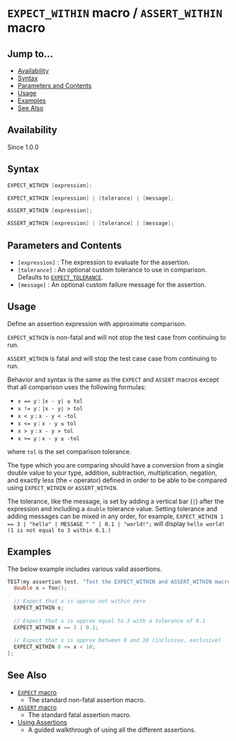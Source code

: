 # `EXPECT_WITHIN` macro / `ASSERT_WITHIN` macro

## Jump to...
- [Availability](#Availability)
- [Syntax](#Syntax)
- [Parameters and Contents](#Parameters-and-Contents)
- [Usage](#Usage)
- [Examples](#Examples)
- [See Also](#See-Also)

## Availability
Since 1.0.0

## Syntax
``` C++
EXPECT_WITHIN [expression];

EXPECT_WITHIN [expression] | [tolerance] | [message];

ASSERT_WITHIN [expression];

ASSERT_WITHIN [expression] | [tolerance] | [message];
```

## Parameters and Contents

- `[expression]` : The expression to evaluate for the assertion.
- `[tolerance]` : An optional custom tolerance to use in comparison.
  Defaults to [`EXPECT_TOLERANCE`](../Macros/EXPECT_TOLERANCE.md).
- `[message]` : An optional custom failure message for the assertion.

## Usage

Define an assertion expression with approximate comparison.

`EXPECT_WITHIN` is non-fatal and will not stop the test case from continuing to
run.

`ASSERT_WITHIN` is fatal and will stop the test case case from continuing to
run.

Behavior and syntax is the same as the `EXPECT` and `ASSERT` macros except that
all comparison uses the following formulas:

- `x == y` : `|x - y| ≤ tol`
- `x != y` : `|x - y| > tol`
- `x < y` : `x - y < -tol`
- `x <= y` : `x - y ≤ tol`
- `x > y` : `x - y > tol`
- `x >= y` : `x - y ≥ -tol`

where `tol` is the set comparison tolerance.

The type which you are comparing should have a conversion from a single double
value to your type, addition, subtraction, multiplication, negation, and exactly
less (the `<` operator) defined in order to be able to be compared using
`EXPECT_WITHIN` or `ASSERT_WITHIN`.

The tolerance, like the message, is set by adding a vertical bar (`|`) after the
expression and including a `double` tolerance value.
Setting tolerance and adding messages can be mixed in any order, for example,
`EXPECT_WITHIN 1 == 3 | "hello" | MESSAGE " " | 0.1 | "world!";` will display
`hello world! (1 is not equal to 3 within 0.1.)`

## Examples

The below example includes various valid assertions.
``` C++
TEST(my assertion test, "Test the EXPECT_WITHIN and ASSERT_WITHIN macros.") {
  double x = foo();
  
  // Expect that x is approx not within zero
  EXPECT_WITHIN x;
  
  // Expect that x is approx equal to 3 with a tolerance of 0.1
  EXPECT_WITHIN x == 3 | 0.1;
  
  // Expect that x is approx between 0 and 10 (inclusive, exclusive)
  EXPECT_WITHIN 0 <= x < 10;
};
```

## See Also

- [`EXPECT` macro](EXPECT.md)
  - The standard non-fatal assertion macro.
- [`ASSERT` macro](ASSERT.md)
  - The standard fatal assertion macro.
- [Using Assertions](../../Tutorials/Using-Assertions.md)
  - A guided walkthrough of using all the different assertions.
